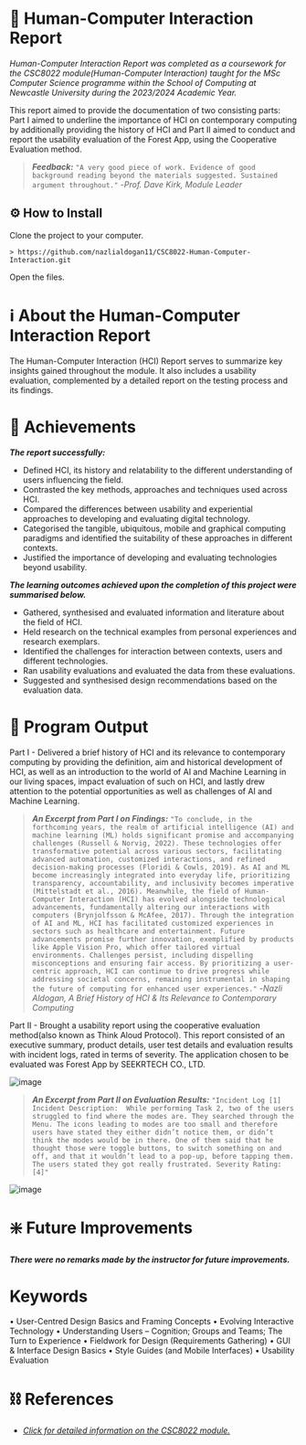 # 📑 Human-Computer Interaction Report

*Human-Computer Interaction Report was completed as a coursework for the CSC8022 module(Human-Computer Interaction) taught for the MSc Computer Science programme within the School of Computing at Newcastle University during the 2023/2024 Academic Year.*

This report aimed to provide the documentation of two consisting parts: Part I aimed to underline the importance of HCI on contemporary computing by additionally providing the history of HCI and Part II aimed to conduct and report the usability evaluation of the Forest App, using the Cooperative Evaluation method.

>___Feedback:___
> `"A very good piece of work. Evidence of good background reading beyond the materials suggested. Sustained argument throughout."`
> -*Prof. Dave Kirk, Module Leader*

## ⚙️ How to Install 

Clone the project to your computer.

```
> https://github.com/nazlialdogan11/CSC8022-Human-Computer-Interaction.git
```

Open the files.

# ℹ About the Human-Computer Interaction Report

The Human-Computer Interaction (HCI) Report serves to summarize key insights gained throughout the module. It also includes a usability evaluation, complemented by a detailed report on the testing process and its findings.

# 🔖 Achievements

***The report successfully:***
- Defined HCI, its history and relatability to the different understanding of users influencing the field.
- Contrasted the key methods, approaches and techniques used across HCI.
- Compared the differences between usability and experiential approaches to developing and evaluating digital technology.
- Categorised the tangible, ubiquitous, mobile and graphical computing paradigms and identified the suitability of these approaches in different contexts.
- Justified the importance of developing and evaluating technologies beyond usability.
  
***The learning outcomes achieved upon the completion of this project were summarised below.***
- Gathered, synthesised and evaluated information and literature about the field of HCI.
- Held research on the technical examples from personal experiences and research exemplars.
- Identified the challenges for interaction between contexts, users and different technologies.
- Ran usability evaluations and evaluated the data from these evaluations.
- Suggested and synthesised design recommendations based on the evaluation data.

# 📄 Program Output

Part I - Delivered a brief history of HCI and its relevance to contemporary computing by providing the definition, aim and historical development of HCI, as well as an introduction to the world of AI and Machine Learning in our living spaces, impact evaluation of such on HCI, and lastly drew attention to the potential opportunities as well as challenges of AI and Machine Learning.

>___An Excerpt from Part I on Findings:___
> `"To conclude, in the forthcoming years, the realm of artificial intelligence (AI) and machine learning (ML) holds significant promise and accompanying challenges (Russell & Norvig, 2022). These technologies offer transformative potential across various sectors, facilitating advanced automation, customized interactions, and refined decision-making processes (Floridi & Cowls, 2019). As AI and ML become increasingly integrated into everyday life, prioritizing transparency, accountability, and inclusivity becomes imperative (Mittelstadt et al., 2016). Meanwhile, the field of Human-Computer Interaction (HCI) has evolved alongside technological advancements, fundamentally altering our interactions with computers (Brynjolfsson & McAfee, 2017). Through the integration of AI and ML, HCI has facilitated customized experiences in sectors such as healthcare and entertainment. Future advancements promise further innovation, exemplified by products like Apple Vision Pro, which offer tailored virtual environments. Challenges persist, including dispelling misconceptions and ensuring fair access. By prioritizing a user-centric approach, HCI can continue to drive progress while addressing societal concerns, remaining instrumental in shaping the future of computing for enhanced user experiences."`
> -*Nazli Aldogan, A Brief History of HCI & Its Relevance to Contemporary Computing*

Part II - Brought a usability report using the cooperative evaluation method(also known as Think Aloud Protocol). This report consisted of an executive summary, product details, user test details and evaluation results with incident logs, rated in terms of severity. The application chosen to be evaluated was Forest App by SEEKRTECH CO., LTD.

![image](https://github.com/user-attachments/assets/43892c80-7afd-48a3-8dea-345c7b7cddd5)

>___An Excerpt from Part II on Evaluation Results:___
> `"Incident Log [1]
Incident Description: 
While performing Task 2, two of the users struggled to find where the modes are. They searched through the Menu. The icons leading to modes are too small and therefore users have stated they either didn’t notice them, or didn’t think the modes would be in there. One of them said that he thought those were toggle buttons, to switch something on and off, and that it wouldn’t lead to a pop-up, before tapping them. The users stated they got really frustrated.
Severity Rating: [4]"`

![image](https://github.com/user-attachments/assets/e444ebd4-10d0-465b-9489-bb110a977166)

# ❇️ Future Improvements

***There were no remarks made by the instructor for future improvements.***

# Keywords

• User-Centred Design Basics and Framing Concepts • Evolving Interactive Technology • Understanding Users – Cognition; Groups and Teams; The Turn to Experience
• Fieldwork for Design (Requirements Gathering) • GUI & Interface Design Basics • Style Guides (and Mobile Interfaces) • Usability Evaluation

# ⛓️ References

- [*Click for detailed information on the CSC8022 module.*](https://www.ncl.ac.uk/module-catalogue/module.php?code=CSC8022)
  
  
